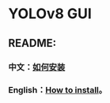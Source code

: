 # YOLOv8 GUI
## README:
### 中文：[如何安装](https://github.com/sxsx-G/GUI-for-yolov8-model/blob/main/README_CN.md#how-to-install)
### English：[How to install](https://github.com/sxsx-G/GUI-for-yolov8-model/blob/main/README_EN.md#how-to-install)。

